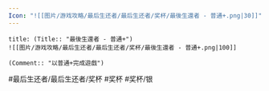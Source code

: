 ```yaml
---
Icon: "![[图片/游戏攻略/最后生还者/最后生还者/奖杯/最後生還者 - 普通+.png|30]]"
---
```

```ad-common-silver-trophy
title: (Title:: "最後生還者 - 普通+")
![[图片/游戏攻略/最后生还者/最后生还者/奖杯/最後生還者 - 普通+.png|100]]

(Comment:: "以普通+完成遊戲")
```

#最后生还者/最后生还者/奖杯 #奖杯 #奖杯/银
